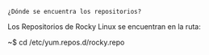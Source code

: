 `¿Dónde se encuentra los repositorios?`

Los Repositorios de Rocky Linux se encuentran en la ruta:

~$ cd /etc/yum.repos.d/rocky.repo

